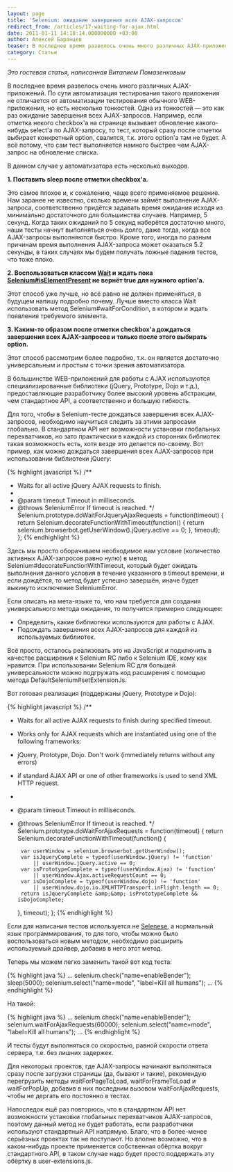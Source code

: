 ```yaml
---
layout: page
title: 'Selenium: ожидание завершения всех AJAX-запросов'
redirect_from: /articles/17-waiting-for-ajax.html
date: 2011-01-11 14:18:14.000000000 +03:00
author: Алексей Баранцев
teaser: В последнее время развелось очень много различных AJAX-приложений. По сути автоматизация тестирования такого приложения не отличается от автоматизации тестирования обычного WEB-приложения, но есть несколько тонкостей. Одна из тонкостей — это как раз ожидание завершения всех AJAX-запросов. Например, если отметка некого checkbox'а на странице вызывает обновление какого-нибудь select'a по AJAX-запросу, то тест, который сразу после отметки выбирает конкретный option, свалится, т.к. этого option'a там не будет. А всё потому, что сам тест выполняется намного быстрее чем AJAX-запрос на обновление списка. В данном случае у автоматизатора есть несколько выходов
category: Статьи
---
```

*Это гостевая статья, написанная Виталием Помазенковым*

В последнее время развелось очень много различных AJAX-приложений. По сути автоматизация тестирования такого приложения не отличается от автоматизации тестирования обычного WEB-приложения, но есть несколько тонкостей. Одна из тонкостей — это как раз ожидание завершения всех AJAX-запросов. Например, если отметка некого checkbox'а на странице вызывает обновление какого-нибудь select'a по AJAX-запросу, то тест, который сразу после отметки выбирает конкретный option, свалится, т.к. этого option'a там не будет. А всё потому, что сам тест выполняется намного быстрее чем AJAX-запрос на обновление списка.

В данном случае у автоматизатора есть несколько выходов.

**1. Поставить sleep после отметки checkbox'а.**

Это самое плохое и, к сожалению, чаще всего применяемое решение. Нам заранее не известно, сколько времени займёт выполнение AJAX-запроса, соответственно придётся задавать время ожидания исходя из минимально достаточного для большинства случаев. Например, 5 секунд. Когда таких ожиданий по 5 секунд наберётся достаточно много, наши тесты начнут выполняться очень долго, даже тогда, когда все AJAX-запросы выполняются быстро. Кроме того, иногда по разным причинам время выполнения AJAX-запроса может оказаться 5.2 секунды, в таких случаях мы будем получать ложные падения тестов, что тоже плохо.

**2. Воспользоваться классом [Wait](http://release.seleniumhq.org/selenium-remote-control/0.9.2/doc/java/com/thoughtworks/selenium/Wait.html) и ждать пока [Selenium#isElementPresent](http://release.seleniumhq.org/selenium-remote-control/0.9.2/doc/java/com/thoughtworks/selenium/Selenium.html#isElementPresent%28java.lang.String%29) не вернёт true для нужного option'а.**

Этот способ уже лучше, но всё равно не должен применяться, в будущем напишу подробно почему. Лучше вместо класса Wait использовать метод Selenium#waitForCondition, в котором и ждать появления требуемого элемента.

**3. Каким-то образом после отметки checkbox'а дождаться завершения всех AJAX-запросов и только после этого выбирать option.**

Этот способ рассмотрим более подробно, т.к. он является достаточно универсальным и простым с точки зрения автоматизатора.

В большинстве WEB-приложений для работы с AJAX используются специализированные библиотеки (jQuery, Prototype, Dojo и т.д.), предоставляющие разработчику более высокий уровень абстракции, чем стандартное API, а соответственно и большую гибкость.

Для того, чтобы в Selenium-тесте дождаться завершения всех AJAX-запросов, необходимо научиться следить за этими запросами глобально. В стандартном API нет возможности установки глобальных перехватчиков, но зато практически в каждой из сторонних библиотек такая возможность есть, хотя везде это делается по-своему. Вот пример, как можно дождаться завершения всех AJAX-запросов при использовании библиотеки jQuery:

{% highlight javascript %}
/**
 * Waits for all active jQuery AJAX requests to finish.
 *
 * @param timeout Timeout in milliseconds.
 * @throws SeleniumError If timeout is reached.
 */
Selenium.prototype.doWaitForJqueryAjaxRequests = function(timeout) {
  return Selenium.decorateFunctionWithTimeout(function() {
    return selenium.browserbot.getUserWindow().jQuery.active == 0;
  }, timeout);
};
{% endhighlight %}

Здесь мы просто оборачиваем необходимое нам условие (количество активных AJAX-запросов равно нулю) в метод Selenium#decorateFunctionWithTimeout, который будет ожидать выполнения данного условия в течение указанного в timeout времени, и если дождётся, то метод будет успешно завершён, иначе будет выкинуто исключение SeleniumError.

Если описать на мета-языке то, что нам требуется для создания универсального метода ожидания, то получится примерно следующее:

* Определить, какие библиотеки используются для работы с AJAX.
* Подождать завершения всех AJAX-запросов для каждой из используемых библиотек.

Всё просто, осталось реализовать это на JavaScript и подключить в качестве расширения к Selenium RC либо к Selenium IDE, кому как нравится. При использовании Selenium RC для большей универсальности можно подгружать код расширения с помощью метода DefaultSelenium#setExtensionJs.

Вот готовая реализация (поддержаны jQuery, Prototype и Dojo):

{% highlight javascript %}
/**
 * Waits for all active AJAX requests to finish during specified timeout.
 * Works only for AJAX requests which are instantiated using one of the following frameworks:
 * jQuery, Prototype, Dojo. Don't work (immediately returns without any errors)
 * if standard AJAX API or one of other frameworks is used to send XML HTTP request.
 *
 * @param timeout Timeout in milliseconds.
 * @throws SeleniumError If timeout is reached.
 */
Selenium.prototype.doWaitForAjaxRequests = function(timeout) {
    return Selenium.decorateFunctionWithTimeout(function() {

        var userWindow = selenium.browserbot.getUserWindow();
        var isJqueryComplete = typeof(userWindow.jQuery) != 'function'
            || userWindow.jQuery.active == 0;
        var isPrototypeComplete = typeof(userWindow.Ajax) != 'function'
            || userWindow.Ajax.activeRequestCount == 0;
        var isDojoComplete = typeof(userWindow.dojo) != 'function'
            || userWindow.dojo.io.XMLHTTPTransport.inFlight.length == 0;
        return isJqueryComplete &amp;&amp; isPrototypeComplete && isDojoComplete;
    }, timeout);
};
{% endhighlight %}

Если для написания тестов используется не [Selenese](http://seleniumhq.org/docs/04_selenese_commands.html), а нормальный язык программирования, то для того, чтобы можно было воспользоваться новым методом, необходимо расширить используемый драйвер, добавив в него этот метод.

Теперь мы можем легко заменить такой вот код теста:

{% highlight java %}
...
selenium.check("name=enableBender");
sleep(5000);
selenium.select("name=mode", "label=Kill all humans");
...
{% endhighlight %}

На такой:

{% highlight java %}
...
selenium.check("name=enableBender");
selenium.waitForAjaxRequests(60000);
selenium.select("name=mode", "label=Kill all humans");
...
{% endhighlight %}

И тесты будут выполняться со скоростью, равной скорости ответа сервера, т.е. без лишних задержек.

Для некоторых проектов, где AJAX-запросы начинают выполняться сразу после загрузки страницы (да, бывают и такие), рекомендую перегрузить методы waitForPageToLoad, waitForFrameToLoad и waitForPopUp, добавив в них последним вызовом waitForAjaxRequests, чтобы не дергать его постоянно в тестах.

Напоследок ещё раз повторюсь, что в стандартном API нет возможности установки глобальных перехватчиков AJAX-запросов, поэтому данный метод не будет работать, если разработчики используют стандартный API напрямую. Благо, что в более-менее серьёзных проектах так не поступают. Но вполне возможно, что в каком-нибудь проекте применяется собственная обёртка вокруг стандартного API, в таком случае надо будет просто поддержать эту обёртку в user-extensions.js.
